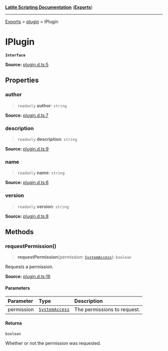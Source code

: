 [**Latite Scripting Documentation**](../../README.md) ([**Exports**](../../exports.md))

---

[Exports](../../exports.md) > [plugin](../index.md) > IPlugin

# IPlugin

**`Interface`**

**Source:** [plugin.d.ts:5](https://github.com/EpiclyRaspberry/latitescripting.github.io/blob/0717eac/definitions/plugin.d.ts#L5)

## Properties

### author

> `readonly` **author**: `string`

**Source:** [plugin.d.ts:7](https://github.com/EpiclyRaspberry/latitescripting.github.io/blob/0717eac/definitions/plugin.d.ts#L7)

### description

> `readonly` **description**: `string`

**Source:** [plugin.d.ts:9](https://github.com/EpiclyRaspberry/latitescripting.github.io/blob/0717eac/definitions/plugin.d.ts#L9)

### name

> `readonly` **name**: `string`

**Source:** [plugin.d.ts:6](https://github.com/EpiclyRaspberry/latitescripting.github.io/blob/0717eac/definitions/plugin.d.ts#L6)

### version

> `readonly` **version**: `string`

**Source:** [plugin.d.ts:8](https://github.com/EpiclyRaspberry/latitescripting.github.io/blob/0717eac/definitions/plugin.d.ts#L8)

## Methods

### requestPermission()

> **requestPermission**(permission: [`SystemAccess`](../enumerations/enumeration.Permission.md#systemaccess)): `boolean`

Requests a permission.

**Source:** [plugin.d.ts:16](https://github.com/EpiclyRaspberry/latitescripting.github.io/blob/0717eac/definitions/plugin.d.ts#L16)

#### Parameters

| Parameter  | Type                                                                     | Description                 |
| :--------- | :----------------------------------------------------------------------- | :-------------------------- |
| permission | [`SystemAccess`](../enumerations/enumeration.Permission.md#systemaccess) | The permissions to request. |

#### Returns

`boolean`

Whether or not the permission was requested.
